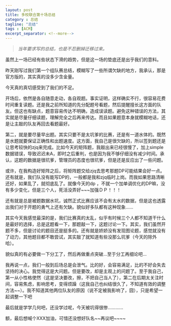 ```yaml
---
layout: post
title: 多校联合第十场总结   
category : 总结
tagline: "总结"
tags : [ACM]
excerpt_separator: <!--more-->
---
```


>_当年要求写的总结，也是不忍删掉迁移过来。_

虽然上一场已经有些状态下滑的趋势，但是这一场的垫底还是出乎我们的意料。

昨天刚写过我们第一个组队赛总结，模糊写了一些所谓欠缺的地方，我承认，那是官方版的，其实真的没多少含金量。

<!--more-->

今天真的真切感受到了我们的不足。

开场后，依然是各自随意走动，各自观题。事实证明，这样确实不行，很容易花费时间重复读题。还是我之前所知道的先分配题号看题，然后提醒擅长这方面的队友。但这也有缺点，题意容易传达不明确，造成误读题。避免这种错误的方法，其实就是尽量仔细读题，理解完全之后再来传达。而且如果题意本身就模糊地话，还是让主敲的队友再回去看题最好。

第二，就是要尽量早出题。其实只要不是太坑爹的比赛，还是有一道水体的。既然是水题就要保证正确性和出题速度。这方面，我自己是很欠缺的，所以签到题还是让思考较快的zjq来完成。比如今天的矩阵题，我敲出来已经很慢了，加上simple数据错误，导致迟迟未A，即时之后重判，也是因为我不够仔细没有减少时间。承认，这题的数据是很坑爹，管理员的态度也很坑爹，但是还是反应出了一些问题。

或许，在我构造好矩阵之后，将矩阵题交给zjq去思考那题DP可能结果会好一点。还有就是，我们队没有能写DP的，一般都是我和zjq临时上岗。而我如果思路清晰还好，如果乱了，就彻底乱了。就像今天的dp ，不就一个加单调优化的DP嘛，没有多少变化，但是三个人，死活没弄好~~~加强ＤＰ！！！

还有就是总是被题数据水坑，诚然正式比赛应该不会有太水的数据，但是这也透露出我们对于开题的勇气上还有欠缺。貌似好多队都有这种现象……

其实今天我感觉最深的是，我们比赛真的太乱，似乎有时候三个人都不知道干什么是最好的选择，总是这题看一下，那题敲一下，这题讨论一下。其实，我们虽然开题不多，但是讨论的题目还是挺多的。还有就是娇娇没有发现图论题，感觉就没有了动力，其他题目都不敢尝试，其实敲了就知道有些没那么坑爹（今天的除外哈）。

貌似真的有必要做一下分工了，然后再做重点突破…至于分工再细论吧…

我再说一点，我们一般到后场总是会泄气。比的好，会容易满足，比的不好会失去坚持的决心。我觉得这是大问题。但是要改，却是主观上的问题了。至于我自己，第一从小性格使然（这是坚决要改，擦，不把自己当人了），第二在后期太关注时间，容易焦虑，影响思考，变得烦躁（这我自己也纠结很久了，不知道有效的调整方法~~）。我不知道其他两位队友的原因（说不定被我影响了，囧），只是希望一起调整一下吧

最后就是学学几何吧，还没学过呢，今天被坑得很惨…………

额，最后想喊个XXX加油，可惜还没想好队名~~再议吧~~~~
